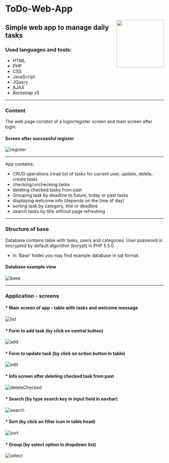 # ToDo-Web-App
<img align="right" width="150" height="150" src="https://img.icons8.com/cute-clipart/344/task.png">

## Simple web app to manage daily tasks

### Used languages and tools:
 - HTML
 - PHP
 - CSS
 - JavaScript
 - JQuery
 - AJAX
 - Bootstrap v5
 
---

### Content
The web page constist of a login/register screen and main screen after login.

#### Screen after successful register

![register](https://user-images.githubusercontent.com/67658221/164249507-54155715-e1c1-46c4-8720-9c93d6761d80.png)

---

App contains:
 - CRUD operations (read list of tasks for current user, update, delete, create task)
 - checking/unchecking tasks
 - deleting checked tasks from past
 - Grouping task by deadline to future, today or past tasks
 - displaying welcome info (depends on the time of day)
 - sorting task by category, title or deadline 
 - search tasks by title without page refreshing
 
---

### Structure of base
Database contains table with tasks, users and categories. 
User password is encrypted by default algorithm (bcrypt) in PHP 5.5.0.

* In 'Base' folder you may find example database in sql format.

#### Database example view
![base](https://user-images.githubusercontent.com/67658221/164253041-cbe823ff-f3cb-436c-a2ab-558fa49e43ac.png)

---

### Application - screens

#### * Main screen of app - table with tasks and welcome message
![list](https://user-images.githubusercontent.com/67658221/164255490-3403b175-01b9-457d-a9f2-308bed13b468.png)

#### * Form to add task (by click on central button)
![add](https://user-images.githubusercontent.com/67658221/164255555-7a666ec8-181e-4c61-93cf-d02e9b4839cb.png)

#### * Form to update task (by click on action button in table)
![edit](https://user-images.githubusercontent.com/67658221/164255767-46cf81bc-795a-4727-8994-fde1da12ead0.png)

#### * Info screen after deleting checked task from past
![deleteChecked](https://user-images.githubusercontent.com/67658221/164255984-b2038bef-de34-4425-9e5d-c382dde57bd8.png)

#### * Search (by type search key in input field in navbar)
![search](https://user-images.githubusercontent.com/67658221/164256588-09d46c31-efd6-47a6-87cb-c87e45a910dd.png)

#### * Sort (by click on filter icon in table head)
![sort](https://user-images.githubusercontent.com/67658221/164256220-292c68f3-e171-4c5d-b0c2-751da8f70381.png)

#### * Group (by select option in dropdown list)
![select](https://user-images.githubusercontent.com/67658221/164256437-cf409c76-61c4-4085-8a5b-86508d9f31c7.png)



